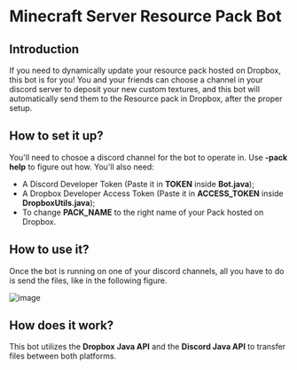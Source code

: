 # Minecraft Server Resource Pack Bot

## Introduction
If you need to dynamically update your resource pack hosted on Dropbox, this bot is for you!
You and your friends can choose a channel in your discord server to deposit your new custom textures, and this bot will automatically send them to the Resource pack in Dropbox, after the proper setup.

## How to set it up?

You'll need to chosoe a discord channel for the bot to operate in. Use **-pack help** to figure out how. You'll also need:
- A Discord Developer Token (Paste it in **TOKEN** inside **Bot.java**);
- A Dropbox Developer Access Token (Paste it in **ACCESS_TOKEN** inside **DropboxUtils.java**);
- To change **PACK_NAME** to the right name of your Pack hosted on Dropbox.

## How to use it?

Once the bot is running on one of your discord channels, all you have to do is send the files, like in the following figure.

![image](https://user-images.githubusercontent.com/75852333/132571206-22174293-40f1-42d5-8375-2e1237c80b5e.png)


## How does it work?

This bot utilizes the **Dropbox Java API** and the **Discord Java API** to transfer files between both platforms.
